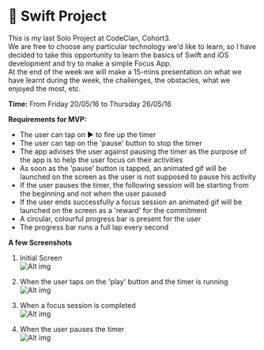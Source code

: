 # :iphone:  Swift Project 
  
This is my last Solo Project at CodeClan, Cohort3.  
We are free to choose any particular technology we'd like to learn, so I have decided to take this opportunity to learn the basics of Swift and iOS development and try to make a simple Focus App.  
At the end of the week we will make a 15-mins presentation on what we have learnt during the week, the challenges, the obstacles, what we enjoyed the most, etc.

**Time:** From Friday 20/05/16 to Thursday 26/05/16  
  
**Requirements for MVP:**  
- The user can tap on :arrow_forward: to fire up the timer
- The user can tap on the 'pause' button to stop the timer
- The app advises the user against pausing the timer as the purpose of the app is to help the user focus on their activities
- As soon as the 'pause' button is tapped, an animated gif will be launched on the screen as the user is not supposed to pause his activity
- If the user pauses the timer, the following session will be starting from the beginning and not when the user paused
- If the user ends successfully a focus session an animated gif will be launched on the screen as a 'reward' for the commitment
- A circular, colourful progress bar is present for the user
- The progress bar runs a full lap every second  
  
**A few Screenshots**  
1) Initial Screen  
![Alt img](https://github.com/FrancescoPalma/CodeClan_Assignment_4/blob/master/screenshot/screen1.png)  
  
2) When the user taps on the 'play' button and the timer is running  
![Alt img](https://github.com/FrancescoPalma/CodeClan_Assignment_4/blob/master/screenshot/screen2.png)  
  
3) When a focus session is completed  
![Alt img](https://github.com/FrancescoPalma/CodeClan_Assignment_4/blob/master/screenshot/screen3.png)  
  
4) When the user pauses the timer  
![Alt img](https://github.com/FrancescoPalma/CodeClan_Assignment_4/blob/master/screenshot/screen4.png) 
